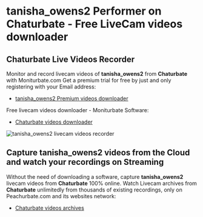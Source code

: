 # tanisha_owens2 Performer on Chaturbate - Free LiveCam videos downloader

## Chaturbate Live Videos Recorder

Monitor and record livecam videos of **tanisha_owens2** from **Chaturbate** with Moniturbate.com
Get a premium trial for free by just and only registering with your Email address:
* [tanisha_owens2 Premium videos downloader](https://moniturbate.com/request-demo-licence-key.html)

Free livecam videos downloader - Moniturbate Software:
* [Chaturbate videos downloader](https://moniturbate.com/moniturbate-download-software.html)

![tanisha_owens2 livecam videos recorder](https://peachurnet.com/templates/moniturbate-software.png)


## Capture tanisha_owens2 videos from the Cloud and watch your recordings on Streaming

Without the need of downloading a software, capture **tanisha_owens2** livecam videos from **Chaturbate** 100% online.
Watch Livecam archives from **Chaturbate** unlimitedly from thousands of existing recordings, only on Peachurbate.com and its websites network:
* [Chaturbate videos archives](https://peachurnet.com/)